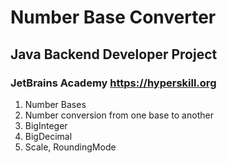 #  Number Base Converter
## Java Backend Developer Project
### JetBrains Academy https://hyperskill.org

1. Number Bases
2. Number conversion from one base to another
3. BigInteger
4. BigDecimal
5. Scale, RoundingMode
